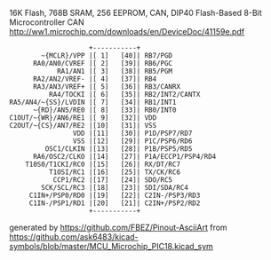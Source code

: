 16K Flash, 768B SRAM, 256 EEPROM, CAN, DIP40
Flash-Based 8-Bit Microcontroller CAN
http://ww1.microchip.com/downloads/en/DeviceDoc/41159e.pdf


	                    +-----------+
	        ~{MCLR}/VPP |[ 1]   [40]| RB7/PGD
	      RA0/AN0/CVREF |[ 2]   [39]| RB6/PGC
	            RA1/AN1 |[ 3]   [38]| RB5/PGM
	      RA2/AN2/VREF- |[ 4]   [37]| RB4
	      RA3/AN3/VREF+ |[ 5]   [36]| RB3/CANRX
	          RA4/TOCKI |[ 6]   [35]| RB2/INT2/CANTX
	RA5/AN4/~{SS}/LVDIN |[ 7]   [34]| RB1/INT1
	      ~{RD}/AN5/RE0 |[ 8]   [33]| RB0/INT0
	C1OUT/~{WR}/AN6/RE1 |[ 9]   [32]| VDD
	C2OUT/~{CS}/AN7/RE2 |[10]   [31]| VSS
	                VDD |[11]   [30]| P1D/PSP7/RD7
	                VSS |[12]   [29]| P1C/PSP6/RD6
	         OSC1/CLKIN |[13]   [28]| P1B/PSP5/RD5
	      RA6/OSC2/CLKO |[14]   [27]| P1A/ECCP1/PSP4/RD4
	    T10S0/T1CKI/RC0 |[15]   [26]| RX/DT/RC7
	          T1OSI/RC1 |[16]   [25]| TX/CK/RC6
	           CCP1/RC2 |[17]   [24]| SDO/RC5
	        SCK/SCL/RC3 |[18]   [23]| SDI/SDA/RC4
	     C1IN+/PSP0/RD0 |[19]   [22]| C2IN-/PSP3/RD3
	     C1IN-/PSP1/RD1 |[20]   [21]| C2IN+/PSP2/RD2
	                    +-----------+


generated by https://github.com/FBEZ/Pinout-AsciiArt from https://github.com/ask6483/kicad-symbols/blob/master/MCU_Microchip_PIC18.kicad_sym